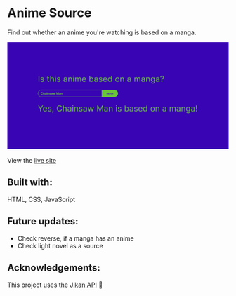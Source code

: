 # Anime Source

Find out whether an anime you're watching is based on a manga.

![Anime source website with a question that asks, is this anime a manga and a search form beneath.](anime-source.png)

View the [live site](https://kyem-asa.github.io/anime-source/)

## Built with:
HTML, CSS, JavaScript

## Future updates:
- Check reverse, if a manga has an anime
- Check light novel as a source

## Acknowledgements:

This project uses the [Jikan API](https://jikan.moe/) :purple_heart:
